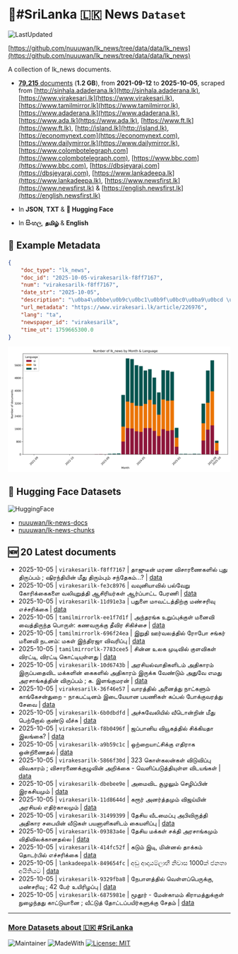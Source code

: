 # 📄#SriLanka 🇱🇰 News `Dataset`

![LastUpdated](https://img.shields.io/badge/last_updated-2025--10--05_18:34:02-green)

[https://github.com/nuuuwan/lk_news/tree/data/data/lk_news](https://github.com/nuuuwan/lk_news/tree/data/data/lk_news)

A collection of lk_news documents.

- [**79,215** documents](https://github.com/nuuuwan/lk_news/tree/data/data/lk_news) (**1.2 GB**), from **2021-09-12** to **2025-10-05**, scraped from [http://sinhala.adaderana.lk](http://sinhala.adaderana.lk), [https://www.virakesari.lk](https://www.virakesari.lk), [https://www.tamilmirror.lk](https://www.tamilmirror.lk), [https://www.adaderana.lk](https://www.adaderana.lk), [https://www.ada.lk](https://www.ada.lk), [https://www.ft.lk](https://www.ft.lk), [http://island.lk](http://island.lk), [https://economynext.com](https://economynext.com), [https://www.dailymirror.lk](https://www.dailymirror.lk), [https://www.colombotelegraph.com](https://www.colombotelegraph.com), [https://www.bbc.com](https://www.bbc.com), [https://dbsjeyaraj.com](https://dbsjeyaraj.com), [https://www.lankadeepa.lk](https://www.lankadeepa.lk), [https://www.newsfirst.lk](https://www.newsfirst.lk) & [https://english.newsfirst.lk](https://english.newsfirst.lk)

- In **JSON**, **TXT** & **🤗 Hugging Face**

- In **සිංහල**, **தமிழ்** & **English**

## 📝 Example Metadata

```json
{
    "doc_type": "lk_news",
    "doc_id": "2025-10-05-virakesarilk-f8ff7167",
    "num": "virakesarilk-f8ff7167",
    "date_str": "2025-10-05",
    "description": "\u0ba4\u0bbe\u0b9c\u0bc1\u0b9f\u0bc0\u0ba9\u0bcd \u0bae\u0bb0\u0ba3 \u0bb5\u0bbf\u0b9a\u0bbe\u0bb0\u0ba3\u0bc8\u0b95\u0bb3\u0bbf\u0bb2\u0bcd \u0baa\u0bc1\u0ba4\u0bc1 \u0ba4\u0bbf\u0bb0\u0bc1\u0baa\u0bcd\u0baa\u0bae\u0bcd ; \u0bb7\u0bbf\u0bb0\u0ba8\u0bcd\u0ba4\u0bbf\u0baf\u0bbf\u0ba9\u0bcd \u0bae\u0bc0\u0ba4\u0bc1 \u0ba4\u0bbf\u0bb0\u0bc1\u0bae\u0bcd\u0baa\u0bc1\u0bae\u0bcd \u0b9a\u0ba8\u0bcd\u0ba4\u0bc7\u0b95\u0bae\u0bcd\u2026?",
    "url_metadata": "https://www.virakesari.lk/article/226976",
    "lang": "ta",
    "newspaper_id": "virakesarilk",
    "time_ut": 1759665300.0
}
```

![Chart](https://raw.githubusercontent.com/nuuuwan/lk_news/refs/heads/data/data/lk_news/docs_by_month_and_lang.png)

## 🤗 Hugging Face Datasets

![HuggingFace](https://img.shields.io/badge/-HuggingFace-FDEE21?style=for-the-badge&logo=HuggingFace)

- [nuuuwan/lk-news-docs](https://huggingface.co/datasets/nuuuwan/lk-news-docs)
- [nuuuwan/lk-news-chunks](https://huggingface.co/datasets/nuuuwan/lk-news-chunks)

## 🆕 20 Latest documents

- 2025-10-05 | `virakesarilk-f8ff7167` | தாஜுடீன் மரண விசாரணைகளில் புது திருப்பம் ; ஷிரந்தியின் மீது திரும்பும் சந்தேகம்…? | [data](https://github.com/nuuuwan/lk_news/tree/data/data/lk_news/2020s/2025/2025-10-05-virakesarilk-f8ff7167)
- 2025-10-05 | `virakesarilk-fe3c8976` | வவுனியாவில் பல்வேறு கோரிக்கைகளை வலியுறுத்தி ஆசிரியர்கள் ஆர்ப்பாட்ட பேரணி | [data](https://github.com/nuuuwan/lk_news/tree/data/data/lk_news/2020s/2025/2025-10-05-virakesarilk-fe3c8976)
- 2025-10-05 | `virakesarilk-11d91e3a` | பதுளை மாவட்டத்திற்கு மண்சரிவு எச்சரிக்கை | [data](https://github.com/nuuuwan/lk_news/tree/data/data/lk_news/2020s/2025/2025-10-05-virakesarilk-11d91e3a)
- 2025-10-05 | `tamilmirrorlk-ee1f7d1f` | அந்தரங்க உறுப்புக்குள் மனைவி வைத்திருந்த பொருள்:   கணவருக்கு தீவிர சிகிச்சை | [data](https://github.com/nuuuwan/lk_news/tree/data/data/lk_news/2020s/2025/2025-10-05-tamilmirrorlk-ee1f7d1f)
- 2025-10-05 | `tamilmirrorlk-696f24ea` | இறுதி ஊர்வலத்தில் ரோபோ சங்கர் மனைவி நடனம்: மகள் இந்திரஜா விவரிப்பு | [data](https://github.com/nuuuwan/lk_news/tree/data/data/lk_news/2020s/2025/2025-10-05-tamilmirrorlk-696f24ea)
- 2025-10-05 | `tamilmirrorlk-7783cee5` | சின்ன உலக முடிவில் குளவிகள் விரட்டி, ​விரட்டி கொட்டியுள்ளது | [data](https://github.com/nuuuwan/lk_news/tree/data/data/lk_news/2020s/2025/2025-10-05-tamilmirrorlk-7783cee5)
- 2025-10-05 | `virakesarilk-10d6743b` | அரசியல்வாதிகளிடம் அதிகாரம் இருப்பதைவிட மக்களின் கைகளில் அதிகாரம் இருக்க வேண்டும் அதுவே எமது அரசாங்கத்தின் விருப்பம் ; க. இளங்குமரன் | [data](https://github.com/nuuuwan/lk_news/tree/data/data/lk_news/2020s/2025/2025-10-05-virakesarilk-10d6743b)
- 2025-10-05 | `virakesarilk-36f46e57` | வாரத்தில் அனைத்து நாட்களும் காங்கேசன்துறை - நாகபட்டினம் இடையேயான பயணிகள் கப்பல் போக்குவரத்து சேவை | [data](https://github.com/nuuuwan/lk_news/tree/data/data/lk_news/2020s/2025/2025-10-05-virakesarilk-36f46e57)
- 2025-10-05 | `virakesarilk-6b0dbdfd` | அச்சுவேலியில் வீடொன்றின் மீது பெற்றோல் குண்டு வீச்சு | [data](https://github.com/nuuuwan/lk_news/tree/data/data/lk_news/2020s/2025/2025-10-05-virakesarilk-6b0dbdfd)
- 2025-10-05 | `virakesarilk-f8b0496f` | ஜப்பானிய வியூகத்தில் சிக்கியதா இலங்கை? | [data](https://github.com/nuuuwan/lk_news/tree/data/data/lk_news/2020s/2025/2025-10-05-virakesarilk-f8b0496f)
- 2025-10-05 | `virakesarilk-a9b59c1c` | ஒற்றையாட்சிக்கு எதிராக ஒன்றிணைதல் | [data](https://github.com/nuuuwan/lk_news/tree/data/data/lk_news/2020s/2025/2025-10-05-virakesarilk-a9b59c1c)
- 2025-10-05 | `virakesarilk-5866f30d` | 323 கொள்கலன்கள் விடுவிப்பு விவகாரம் ;  விசாரணைக்குழுவின் அறிக்கை - வெளிப்படுத்தியுள்ள விடயங்கள் | [data](https://github.com/nuuuwan/lk_news/tree/data/data/lk_news/2020s/2025/2025-10-05-virakesarilk-5866f30d)
- 2025-10-05 | `virakesarilk-dbebee9e` | அமைவிட சூழலும் செழிப்பின் இரகசியமும் | [data](https://github.com/nuuuwan/lk_news/tree/data/data/lk_news/2020s/2025/2025-10-05-virakesarilk-dbebee9e)
- 2025-10-05 | `virakesarilk-11d8644d` | கரூர் அனர்த்தமும் விஜய்யின் அரசியல் எதிர்காலமும் | [data](https://github.com/nuuuwan/lk_news/tree/data/data/lk_news/2020s/2025/2025-10-05-virakesarilk-11d8644d)
- 2025-10-05 | `virakesarilk-31499399` | தேசிய வீடமைப்பு அபிவிருத்தி அதிகார சபையின் வீடுகள் பயனாளிகளிடம் கையளிப்பு | [data](https://github.com/nuuuwan/lk_news/tree/data/data/lk_news/2020s/2025/2025-10-05-virakesarilk-31499399)
- 2025-10-05 | `virakesarilk-09383a4e` | தேசிய மக்கள் சக்தி அரசாங்கமும் விதிவிலக்கானதல்ல | [data](https://github.com/nuuuwan/lk_news/tree/data/data/lk_news/2020s/2025/2025-10-05-virakesarilk-09383a4e)
- 2025-10-05 | `virakesarilk-414fc52f` | கடும் இடி, மின்னல் தாக்கம் தொடர்பில் எச்சரிக்கை | [data](https://github.com/nuuuwan/lk_news/tree/data/data/lk_news/2020s/2025/2025-10-05-virakesarilk-414fc52f)
- 2025-10-05 | `lankadeepalk-849654fc` | අඩු ආදායම්ලාභී  නිවාස 1000ක් ජනතා අයිතියට | [data](https://github.com/nuuuwan/lk_news/tree/data/data/lk_news/2020s/2025/2025-10-05-lankadeepalk-849654fc)
- 2025-10-05 | `virakesarilk-9329fba8` | நேபாளத்தில் வெள்ளப்பெருக்கு, மண்சரிவு ; 42 பேர் உயிரிழப்பு | [data](https://github.com/nuuuwan/lk_news/tree/data/data/lk_news/2020s/2025/2025-10-05-virakesarilk-9329fba8)
- 2025-10-05 | `virakesarilk-6875981e` | மூதூர் - மேன்காமம் கிராமத்துக்குள் நுழைந்தது  காட்டுயானை ; வீட்டுத் தோட்டப்பயிர்களுக்கு சேதம் | [data](https://github.com/nuuuwan/lk_news/tree/data/data/lk_news/2020s/2025/2025-10-05-virakesarilk-6875981e)

---

### [More Datasets about 🇱🇰 #SriLanka](https://github.com/nuuuwan/lk_datasets)

![Maintainer](https://img.shields.io/badge/maintainer-nuuuwan-red)
![MadeWith](https://img.shields.io/badge/made_with-python-blue)
[![License: MIT](https://img.shields.io/badge/License-MIT-yellow.svg)](https://opensource.org/licenses/MIT)
